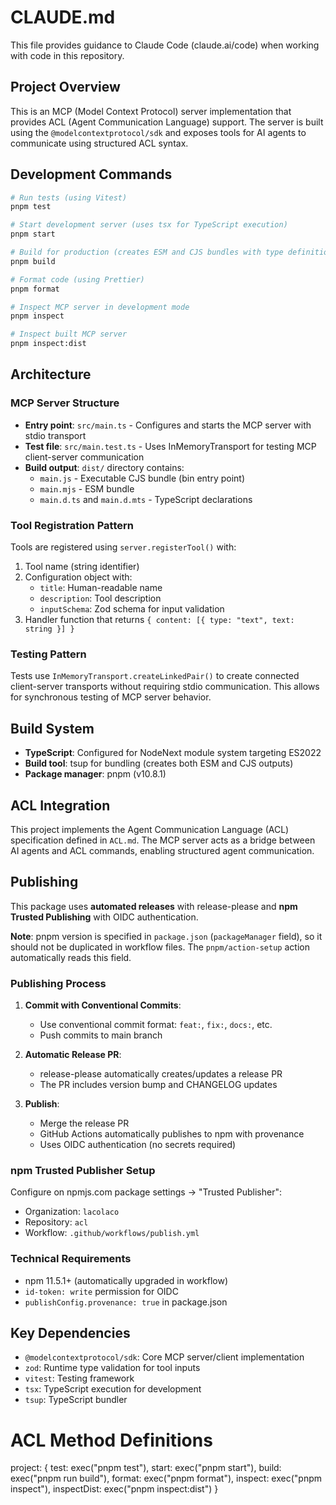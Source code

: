 # CLAUDE.md

This file provides guidance to Claude Code (claude.ai/code) when working with code in this repository.

## Project Overview

This is an MCP (Model Context Protocol) server implementation that provides ACL (Agent Communication Language) support. The server is built using the `@modelcontextprotocol/sdk` and exposes tools for AI agents to communicate using structured ACL syntax.

## Development Commands

```bash
# Run tests (using Vitest)
pnpm test

# Start development server (uses tsx for TypeScript execution)
pnpm start

# Build for production (creates ESM and CJS bundles with type definitions)
pnpm build

# Format code (using Prettier)
pnpm format

# Inspect MCP server in development mode
pnpm inspect

# Inspect built MCP server
pnpm inspect:dist
```

## Architecture

### MCP Server Structure

- **Entry point**: `src/main.ts` - Configures and starts the MCP server with stdio transport
- **Test file**: `src/main.test.ts` - Uses InMemoryTransport for testing MCP client-server communication
- **Build output**: `dist/` directory contains:
  - `main.js` - Executable CJS bundle (bin entry point)
  - `main.mjs` - ESM bundle
  - `main.d.ts` and `main.d.mts` - TypeScript declarations

### Tool Registration Pattern

Tools are registered using `server.registerTool()` with:
1. Tool name (string identifier)
2. Configuration object with:
   - `title`: Human-readable name
   - `description`: Tool description
   - `inputSchema`: Zod schema for input validation
3. Handler function that returns `{ content: [{ type: "text", text: string }] }`

### Testing Pattern

Tests use `InMemoryTransport.createLinkedPair()` to create connected client-server transports without requiring stdio communication. This allows for synchronous testing of MCP server behavior.

## Build System

- **TypeScript**: Configured for NodeNext module system targeting ES2022
- **Build tool**: tsup for bundling (creates both ESM and CJS outputs)
- **Package manager**: pnpm (v10.8.1)

## ACL Integration

This project implements the Agent Communication Language (ACL) specification defined in `ACL.md`. The MCP server acts as a bridge between AI agents and ACL commands, enabling structured agent communication.

## Publishing

This package uses **automated releases** with release-please and **npm Trusted Publishing** with OIDC authentication.

**Note**: pnpm version is specified in `package.json` (`packageManager` field), so it should not be duplicated in workflow files. The `pnpm/action-setup` action automatically reads this field.

### Publishing Process

1. **Commit with Conventional Commits**:
   - Use conventional commit format: `feat:`, `fix:`, `docs:`, etc.
   - Push commits to main branch

2. **Automatic Release PR**:
   - release-please automatically creates/updates a release PR
   - The PR includes version bump and CHANGELOG updates

3. **Publish**:
   - Merge the release PR
   - GitHub Actions automatically publishes to npm with provenance
   - Uses OIDC authentication (no secrets required)

### npm Trusted Publisher Setup

Configure on npmjs.com package settings → "Trusted Publisher":
- Organization: `lacolaco`
- Repository: `acl`
- Workflow: `.github/workflows/publish.yml`

### Technical Requirements

- npm 11.5.1+ (automatically upgraded in workflow)
- `id-token: write` permission for OIDC
- `publishConfig.provenance: true` in package.json

## Key Dependencies

- `@modelcontextprotocol/sdk`: Core MCP server/client implementation
- `zod`: Runtime type validation for tool inputs
- `vitest`: Testing framework
- `tsx`: TypeScript execution for development
- `tsup`: TypeScript bundler

# ACL Method Definitions

project: {
  test: exec("pnpm test"),
  start: exec("pnpm start"),
  build: exec("pnpm run build"),
  format: exec("pnpm format"),
  inspect: exec("pnpm inspect"),
  inspectDist: exec("pnpm inspect:dist")
}
